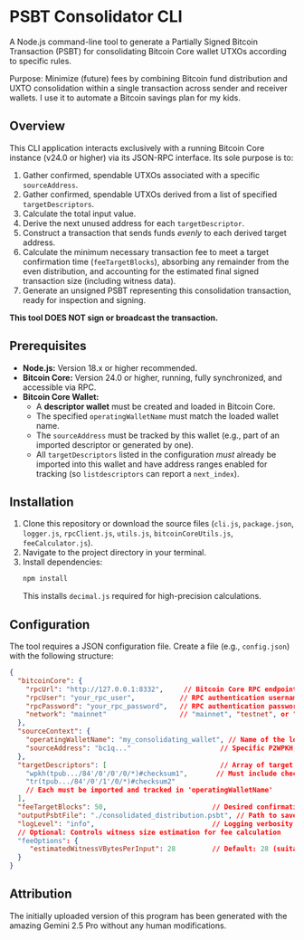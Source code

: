 # PSBT Consolidator CLI

A Node.js command-line tool to generate a Partially Signed Bitcoin Transaction (PSBT) for consolidating Bitcoin Core wallet UTXOs according to specific rules.

Purpose: Minimize (future) fees by combining Bitcoin fund distribution and UXTO consolidation within a single transaction across sender and receiver wallets. I use it to automate a Bitcoin savings plan for my kids.

## Overview

This CLI application interacts exclusively with a running Bitcoin Core instance (v24.0 or higher) via its JSON-RPC interface. Its sole purpose is to:

1.  Gather confirmed, spendable UTXOs associated with a specific `sourceAddress`.
2.  Gather confirmed, spendable UTXOs derived from a list of specified `targetDescriptors`.
3.  Calculate the total input value.
4.  Derive the next unused address for each `targetDescriptor`.
5.  Construct a transaction that sends funds *evenly* to each derived target address.
6.  Calculate the minimum necessary transaction fee to meet a target confirmation time (`feeTargetBlocks`), absorbing any remainder from the even distribution, and accounting for the estimated final signed transaction size (including witness data).
7.  Generate an unsigned PSBT representing this consolidation transaction, ready for inspection and signing.

**This tool DOES NOT sign or broadcast the transaction.**

## Prerequisites

*   **Node.js:** Version 18.x or higher recommended.
*   **Bitcoin Core:** Version 24.0 or higher, running, fully synchronized, and accessible via RPC.
*   **Bitcoin Core Wallet:**
    *   A **descriptor wallet** must be created and loaded in Bitcoin Core.
    *   The specified `operatingWalletName` must match the loaded wallet name.
    *   The `sourceAddress` must be tracked by this wallet (e.g., part of an imported descriptor or generated by one).
    *   All `targetDescriptors` listed in the configuration *must* already be imported into this wallet and have address ranges enabled for tracking (so `listdescriptors` can report a `next_index`).

## Installation

1.  Clone this repository or download the source files (`cli.js`, `package.json`, `logger.js`, `rpcClient.js`, `utils.js`, `bitcoinCoreUtils.js`, `feeCalculator.js`).
2.  Navigate to the project directory in your terminal.
3.  Install dependencies:
    ```bash
    npm install
    ```
    This installs `decimal.js` required for high-precision calculations.

## Configuration

The tool requires a JSON configuration file. Create a file (e.g., `config.json`) with the following structure:

```json
{
  "bitcoinCore": {
    "rpcUrl": "http://127.0.0.1:8332",     // Bitcoin Core RPC endpoint URL
    "rpcUser": "your_rpc_user",           // RPC authentication username (or null if using cookie)
    "rpcPassword": "your_rpc_password",   // RPC authentication password (or null if using cookie)
    "network": "mainnet"                  // "mainnet", "testnet", or "regtest"
  },
  "sourceContext": {
    "operatingWalletName": "my_consolidating_wallet", // Name of the loaded descriptor wallet
    "sourceAddress": "bc1q..."                      // Specific P2WPKH, P2TR, P2SH, or Legacy address
  },
  "targetDescriptors": [                            // Array of target descriptor strings
    "wpkh(tpub.../84'/0'/0'/0/*)#checksum1",       // Must include checksum and end with '/*'
    "tr(tpub.../84'/0'/1'/0/*)#checksum2"
    // Each must be imported and tracked in 'operatingWalletName'
  ],
  "feeTargetBlocks": 50,                          // Desired confirmation target (blocks, integer > 0)
  "outputPsbtFile": "./consolidated_distribution.psbt", // Path to save the generated PSBT
  "logLevel": "info",                             // Logging verbosity: "trace", "debug", "info", "warn", "error"
  // Optional: Controls witness size estimation for fee calculation
  "feeOptions": {
     "estimatedWitnessVBytesPerInput": 28         // Default: 28 (suitable for P2WPKH). Adjust if needed.
  }
}
```
## Attribution

The initially uploaded version of this program has been generated with the amazing Gemini 2.5 Pro without any human modifications.
